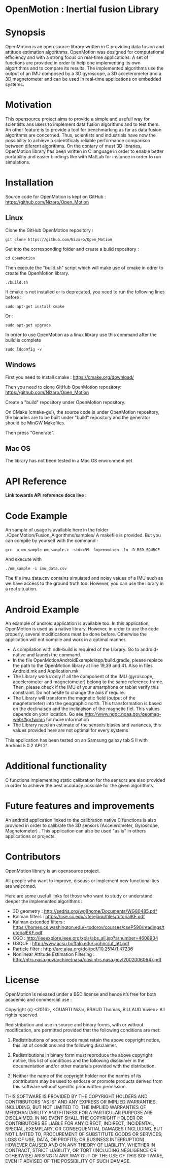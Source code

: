 # OpenMotion : Inertial fusion Library

Synopsis
========

OpenMotion is an open source library written in C providing data fusion and attitude estimation algorithms. OpenMotion was designed for computational efficiency and with a strong focus on real-time applications.
A set of functions are provided in order to help one implementing its own algortithms and to compare its results.
The implemented algorithms use the output of an IMU composed by a 3D gyroscope, a 3D accelerometer and a 3D magnetometer and can be used in real-time applications on embedded systems.


Motivation
==========

This opensource project aims to provide a simple and usefull way for scientists ans users to implement data fusion algorithms and to test them.
An other feature is to provide a tool for benchmarking as far as data fusion algorithms are concerned. Thus, scientists and industrials have now the possibility to achieve a scientificaly reliable performance comparison between diferent algorithms. 
On the contary of must 3D libraries, OpenMotion library has been written in C language in order to enable better portability and easier bindings like with MatLab for instance in order to run simulations.

Installation
============

Source code for OpenMotion is kept on GitHub : https://github.com/Nizaro/Open_Motion

Linux
------

Clone the GitHub OpenMotion repository :

	git clone https://github.com/Nizaro/Open_Motion

Get into the corresponding folder and create a build repository :
	
	cd OpenMotion

Then execute the "build.sh"	script which will make use of cmake in odrer to create the OpenMotion library.

	./build.sh
	
If cmake is not installed or is deprecated, you need to run the following lines before :
	
	sudo apt-get install cmake

Or :
	
	sudo apt-get upgrade
	
In order to use OpenMotion as a linux library use this command after the build is complete
	
	sudo ldconfig -v
	

Windows
-------

First you need to install cmake : https://cmake.org/download/

Then you need to clone GitHub OpenMotion repository: https://github.com/Nizaro/Open_Motion

Create a "build" repository under OpenMotion repository.

On CMake (cmake-gui), the source code is under OpenMotion repository, the binaries are to be built under "build" repository and the generator should be MinGW Makefiles.

Then press "Generate".

Mac OS
------

The library has not been tested in a Mac OS environment yet

API Reference
=============

**Link towards API reference docs live** :

Code Example
============

An sample of usage is available here in the folder ./OpenMotion/Fusion_Algorithms/samples/
A makefile is provided. But you can compile by yourself with the command :
	
	gcc -o om_sample om_sample.c -std=c99 -lopenmotion -lm -D_BSD_SOURCE
	
And execute with 

	./om_sample -i imu_data.csv	

The file imu_data.csv contains simulated and noisy values of a IMU such as we have access to the ground truth too.
However, you can use the library in a real situation.

Android Example
============

An example of android application is available too. In this application, OpenMotion is used as a native library. 
However, in order to use the code properly, several modifications must be done before. Otherwise the application will not compile and work in a optimal manner.

- A compilation with ndk-build is required of the Library. Go to android-native and launch the command.
- In the file OpenMotionAndroidExample/app/build.gradle, please replace the path to the OpenMotion library at line 19,39 and 41. Also in files Android.mk and Application.mk
- The Library works only if all the component of the IMU (gyroscope, accelerometer and magnetometer) belong to the same reference frame. 
Then, please check if the IMU of your smartphone or tablet verify this constraint. Do not hesite to change the axis if require.
- The Library will transform the magnetic field (output of the magnetometer) into the geographic north. 
This transformation is based on the declinaison and the inclinaison of the magnetic fiel. This values depends on your location.
Go see http://www.ngdc.noaa.gov/geomag-web/#igrfwmm for more information
- The Library need an estimate of the sensors biases and variances, this values provided here are not optimal for every systems

This application has been tested on an Samsung galaxy tab S II with Android 5.0.2 API 21.

Additional functionality
========================

C functions implementing static calibration for the sensors are also provided in order to achieve the best accuracy possible for the given algorithms.

Future features and improvements
================================

An android application linked to the calibration native C functions is also provided in order to calibrate the 3D sensors (Accelerometer, Gyroscope, Magnetometer) .
This application can also be used "as is" in others applications or projects.

Contributors
============

OpenMotion library is an opensource project. 

All people who want to improve, discuss or implement new functionalities are welcomed.

Here are some usefull links fot those who want to study or understand deeper the implemented algorithms :

- 3D geometry : http://sedris.org/wg8home/Documents/WG80485.pdf
- Kalman filters : https://cse.sc.edu/~terejanu/files/tutorialKF.pdf
- Kalman extended filters : https://homes.cs.washington.edu/~todorov/courses/cseP590/readings/tutorialEKF.pdf
- CGO : http://ieeexplore.ieee.org/xpls/abs_all.jsp?arnumber=4608934
- USQUE : http://www.acsu.buffalo.edu/~johnc/uf_att.pdf
- Particle filter : http://arc.aiaa.org/doi/pdf/10.2514/1.47236
- Nonlinear Attitude Estimation Filtering : http://ntrs.nasa.gov/archive/nasa/casi.ntrs.nasa.gov/20020060647.pdf


License
=======

OpenMotion is released under a BSD license and hence it’s free for both academic and commercial use :

Copyright (c) <2016>, <OUARTI Nizar, BRAUD Thomas, BILLAUD Vivien>
All rights reserved.

Redistribution and use in source and binary forms, with or without modification, are permitted provided that the following conditions are met:

1. Redistributions of source code must retain the above copyright notice, this list of conditions and the following disclaimer.

2. Redistributions in binary form must reproduce the above copyright notice, this list of conditions and the following disclaimer in the documentation and/or other materials provided with the distribution.

3. Neither the name of the copyright holder nor the names of its contributors may be used to endorse or promote products derived from this software without specific prior written permission.

THIS SOFTWARE IS PROVIDED BY THE COPYRIGHT HOLDERS AND CONTRIBUTORS "AS IS" AND ANY EXPRESS OR IMPLIED WARRANTIES, INCLUDING, BUT NOT LIMITED TO, THE IMPLIED WARRANTIES OF MERCHANTABILITY AND FITNESS FOR A PARTICULAR PURPOSE ARE DISCLAIMED. IN NO EVENT SHALL THE COPYRIGHT HOLDER OR CONTRIBUTORS BE LIABLE FOR ANY DIRECT, INDIRECT, INCIDENTAL, SPECIAL, EXEMPLARY, OR CONSEQUENTIAL DAMAGES (INCLUDING, BUT NOT LIMITED TO, PROCUREMENT OF SUBSTITUTE GOODS OR SERVICES; LOSS OF USE, DATA, OR PROFITS; OR BUSINESS INTERRUPTION) HOWEVER CAUSED AND ON ANY THEORY OF LIABILITY, WHETHER IN CONTRACT, STRICT LIABILITY, OR TORT (INCLUDING NEGLIGENCE OR OTHERWISE) ARISING IN ANY WAY OUT OF THE USE OF THIS SOFTWARE, EVEN IF ADVISED OF THE POSSIBILITY OF SUCH DAMAGE.
